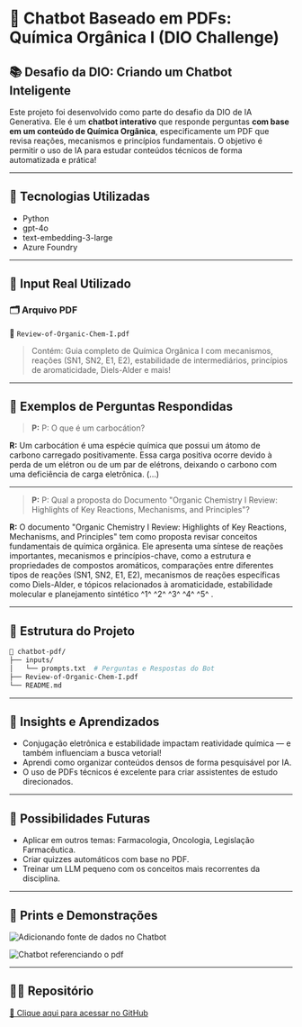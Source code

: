# 🤖 Chatbot Baseado em PDFs: Química Orgânica I (DIO Challenge)

## 📚 Desafio da DIO: Criando um Chatbot Inteligente

Este projeto foi desenvolvido como parte do desafio da DIO de IA Generativa. Ele é um **chatbot interativo** que responde perguntas **com base em um conteúdo de Química Orgânica**, especificamente um PDF que revisa reações, mecanismos e princípios fundamentais. O objetivo é permitir o uso de IA para estudar conteúdos técnicos de forma automatizada e prática!

---

## 🧠 Tecnologias Utilizadas

- Python
- gpt-4o
- text-embedding-3-large
- Azure Foundry

---

## 🧾 Input Real Utilizado

### 🗂 Arquivo PDF
📄 `Review-of-Organic-Chem-I.pdf`

> Contém: Guia completo de Química Orgânica I com mecanismos, reações (SN1, SN2, E1, E2), estabilidade de intermediários, princípios de aromaticidade, Diels-Alder e mais!

---

## 💬 Exemplos de Perguntas Respondidas

> **P:** P: O que é um carbocátion?

**R:** Um carbocátion é uma espécie química que possui um átomo de carbono carregado positivamente. Essa carga positiva ocorre devido à perda de um elétron ou de um par de elétrons, deixando o carbono com uma deficiência de carga eletrônica. (...)

---

> **P:** P: Qual a proposta do Documento "Organic Chemistry I Review: Highlights of Key Reactions, Mechanisms, and Principles"?

**R:** O documento "Organic Chemistry I Review: Highlights of Key Reactions, Mechanisms, and Principles" tem como proposta revisar conceitos fundamentais de química orgânica. Ele apresenta uma síntese de reações importantes, mecanismos e princípios-chave, como a estrutura e propriedades de compostos aromáticos, comparações entre diferentes tipos de reações (SN1, SN2, E1, E2), mecanismos de reações específicas como Diels-Alder, e tópicos relacionados à aromaticidade, estabilidade molecular e planejamento sintético  ^1^  ^2^  ^3^  ^4^  ^5^ .

---

## 📂 Estrutura do Projeto

```bash
📁 chatbot-pdf/
├── inputs/
│   └── prompts.txt  # Perguntas e Respostas do Bot
├── Review-of-Organic-Chem-I.pdf
└── README.md
````

---

## 🧠 Insights e Aprendizados

* Conjugação eletrônica e estabilidade impactam reatividade química — e também influenciam a busca vetorial!
* Aprendi como organizar conteúdos densos de forma pesquisável por IA.
* O uso de PDFs técnicos é excelente para criar assistentes de estudo direcionados.

---

## 🔮 Possibilidades Futuras

* Aplicar em outros temas: Farmacologia, Oncologia, Legislação Farmacêutica.
* Criar quizzes automáticos com base no PDF.
* Treinar um LLM pequeno com os conceitos mais recorrentes da disciplina.

---

## 📸 Prints e Demonstrações
![Adicionando fonte de dados no Chatbot](https://github.com/user-attachments/assets/c7747dbb-29af-465e-b753-227663fba999)

![Chatbot referenciando o pdf](https://github.com/user-attachments/assets/1e89ddbb-f497-4f94-806f-75ef7b591ce5)


---

## 👨‍🔬 Repositório

[🔗 Clique aqui para acessar no GitHub](https://github.com/Azaphz/personal-bot-dio)
